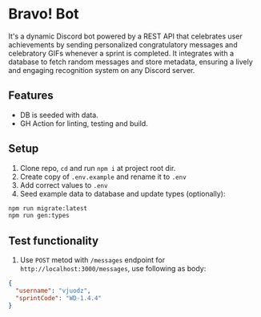# Bravo! Bot

It's a dynamic Discord bot powered by a REST API that celebrates user achievements by sending personalized congratulatory messages and celebratory GIFs whenever a sprint is completed. It integrates with a database to fetch random messages and store metadata, ensuring a lively and engaging recognition system on any Discord server.

## Features

- DB is seeded with data.
- GH Action for linting, testing and build.

## Setup

1. Clone repo, `cd` and run `npm i` at project root dir.
2. Create copy of `.env.example` and rename it to `.env`
3. Add correct values to `.env`
4. Seed example data to database and update types (optionally):

```sh
npm run migrate:latest
npm run gen:types
```

## Test functionality

1. Use `POST` metod with `/messages` endpoint for `http://localhost:3000/messages`, use following as body:

```json
{
  "username": "vjuodz",
  "sprintCode": "WD-1.4.4"
}
```
